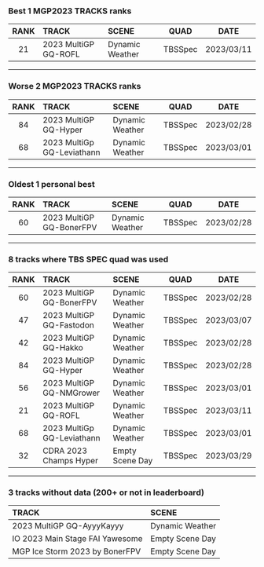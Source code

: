 ### Best 1 MGP2023 TRACKS ranks
|RANK|TRACK|SCENE|QUAD|DATE|
|:---:|:---|:---|:---:|:---:|
|21|2023 MultiGP GQ-ROFL|Dynamic Weather|TBSSpec|2023/03/11|
---
### Worse 2 MGP2023 TRACKS ranks
|RANK|TRACK|SCENE|QUAD|DATE|
|:---:|:---|:---|:---:|:---:|
|84|2023 MultiGP GQ-Hyper|Dynamic Weather|TBSSpec|2023/02/28|
|68|2023 MultiGp GQ-Leviathann|Dynamic Weather|TBSSpec|2023/03/01|
---
### Oldest 1 personal best
|RANK|TRACK|SCENE|QUAD|DATE|
|:---:|:---|:---|:---:|:---:|
|60|2023 MultiGP GQ-BonerFPV|Dynamic Weather|TBSSpec|2023/02/28|
---
### 8 tracks where TBS SPEC quad was used
|RANK|TRACK|SCENE|QUAD|DATE|
|:---:|:---|:---|:---:|:---:|
|60|2023 MultiGP GQ-BonerFPV|Dynamic Weather|TBSSpec|2023/02/28|
|47|2023 MultiGP GQ-Fastodon|Dynamic Weather|TBSSpec|2023/03/07|
|42|2023 MultiGP GQ-Hakko|Dynamic Weather|TBSSpec|2023/02/28|
|84|2023 MultiGP GQ-Hyper|Dynamic Weather|TBSSpec|2023/02/28|
|56|2023 MultiGP GQ-NMGrower|Dynamic Weather|TBSSpec|2023/03/01|
|21|2023 MultiGP GQ-ROFL|Dynamic Weather|TBSSpec|2023/03/11|
|68|2023 MultiGp GQ-Leviathann|Dynamic Weather|TBSSpec|2023/03/01|
|32|CDRA 2023  Champs Hyper|Empty Scene Day|TBSSpec|2023/03/29|
---
### 3 tracks without data (200+ or not in leaderboard)
|TRACK|SCENE|
|:---|:---|
|2023 MultiGP GQ-AyyyKayyy|Dynamic Weather|
|IO 2023 Main Stage FAI Yawesome|Empty Scene Day|
|MGP Ice Storm 2023 by BonerFPV|Empty Scene Day|
